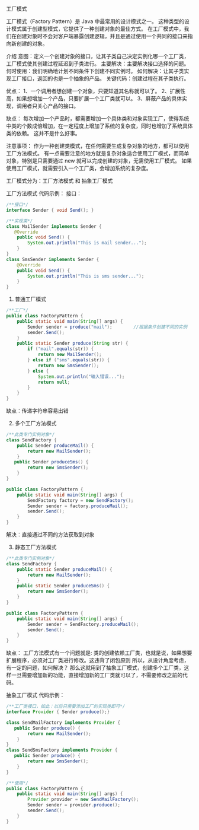 工厂模式

工厂模式（Factory Pattern）是 Java 中最常用的设计模式之一。
这种类型的设计模式属于创建型模式，它提供了一种创建对象的最佳方式。
在工厂模式中，我们在创建对象时不会对客户端暴露创建逻辑，并且是通过使用一个共同的接口来指向新创建的对象。

介绍
意图：定义一个创建对象的接口，让其子类自己决定实例化哪一个工厂类，工厂模式使其创建过程延迟到子类进行。
主要解决：主要解决接口选择的问题。
何时使用：我们明确地计划不同条件下创建不同实例时。
如何解决：让其子类实现工厂接口，返回的也是一个抽象的产品。
关键代码：创建过程在其子类执行。

优点： 
1、一个调用者想创建一个对象，只要知道其名称就可以了。 
2、扩展性高，如果想增加一个产品，只要扩展一个工厂类就可以。 
3、屏蔽产品的具体实现，调用者只关心产品的接口。

缺点：
每次增加一个产品时，都需要增加一个具体类和对象实现工厂，使得系统中类的个数成倍增加，在一定程度上增加了系统的复杂度，同时也增加了系统具体类的依赖。
这并不是什么好事。

注意事项：
作为一种创建类模式，在任何需要生成复杂对象的地方，都可以使用工厂方法模式。
有一点需要注意的地方就是复杂对象适合使用工厂模式，而简单对象，特别是只需要通过 new 就可以完成创建的对象，无需使用工厂模式。
如果使用工厂模式，就需要引入一个工厂类，会增加系统的复杂度。


工厂模式分为：工厂方法模式 和 抽象工厂模式

工厂方法模式
代码示例：
接口：
```java
/**接口*/
interface Sender { void Send(); }

/**实现类*/
class MailSender implements Sender {
   @Override
    public void Send() {
        System.out.println("This is mail sender...");
    }
}
class SmsSender implements Sender {
    @Override
    public void Send() {
        System.out.println("This is sms sender...");
    }
}
```

1. 普通工厂模式
```java
/**工厂*/
public class FactoryPattern {
    public static void main(String[] args) {
        Sender sender = produce("mail");		//根据条件创建不同的实例
        sender.Send();
    }
    public static Sender produce(String str) {	
        if ("mail".equals(str)) {
            return new MailSender();
        } else if ("sms".equals(str)) {
            return new SmsSender();
        } else {
            System.out.println("输入错误...");
            return null;
        }
    }
}
```
缺点：传递字符串容易出错

2. 多个工厂方法模式
```java
/**此类专门实例对象*/
class SendFactory {
    public Sender produceMail() {
        return new MailSender();
    }
   public Sender produceSms() {
        return new SmsSender();
    }
}

public class FactoryPattern {
    public static void main(String[] args) {
        SendFactory factory = new SendFactory();
        Sender sender = factory.produceMail();
        sender.Send();
    }
}
```
解决：直接通过不同的方法获取到对象

3. 静态工厂方法模式
```java
/**此类专门实例对象*/
class SendFactory {
    public static Sender produceMail() {
        return new MailSender();
    }
    public static Sender produceSms() {
        return new SmsSender();
    }
}

public class FactoryPattern {
    public static void main(String[] args) {
        Sender sender = SendFactory.produceMail();
        sender.Send();
    }
}
```
缺点：
工厂方法模式有一个问题就是: 类的创建依赖工厂类，也就是说，如果想要扩展程序，必须对工厂类进行修改。这违背了闭包原则
所以，从设计角度考虑，有一定的问题，如何解决？ 
那么这就用到了抽象工厂模式，创建多个工厂类，这样一旦需要增加新的功能，直接增加新的工厂类就可以了，不需要修改之前的代码。


抽象工厂模式
代码示例：
```java
/**工厂类接口，如此：以后只需要添加工厂的实现类即可*/
interface Provider { Sender produce();}	

class SendMailFactory implements Provider {
   public Sender produce() {
        return new MailSender();
    }
}
class SendSmsFactory implements Provider {
   public Sender produce() {
        return new SmsSender();
    }
}

/**使用*/
public class FactoryPattern {
    public static void main(String[] args) {
        Provider provider = new SendMailFactory();
        Sender sender = provider.produce();
        sender.Send();
    }
}
```